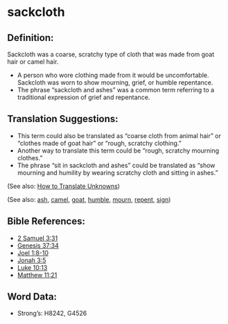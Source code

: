 # sackcloth

## Definition:

Sackcloth was a coarse, scratchy type of cloth that was made from goat hair or camel hair.

* A person who wore clothing made from it would be uncomfortable. Sackcloth was worn to show mourning, grief, or humble repentance.
* The phrase “sackcloth and ashes” was a common term referring to a traditional expression of grief and repentance.

## Translation Suggestions:

* This term could also be translated as “coarse cloth from animal hair” or “clothes made of goat hair” or “rough, scratchy clothing.”
* Another way to translate this term could be “rough, scratchy mourning clothes.”
* The phrase “sit in sackcloth and ashes” could be translated as “show mourning and humility by wearing scratchy cloth and sitting in ashes.”

(See also: [How to Translate Unknowns](../../translate/translate-unknown))

(See also: [ash](../other/ash.md), [camel](../other/camel.md), [goat](../other/goat.md), [humble](../kt/humble.md), [mourn](../other/mourn.md), [repent](../kt/repent.md), [sign](../kt/sign.md))

## Bible References:

* [2 Samuel 3:31](rc://en/tn/help/2sa/03/31)
* [Genesis 37:34](rc://en/tn/help/gen/37/34)
* [Joel 1:8-10](rc://en/tn/help/jol/01/08)
* [Jonah 3:5](rc://en/tn/help/jon/03/05)
* [Luke 10:13](rc://en/tn/help/luk/10/13)
* [Matthew 11:21](rc://en/tn/help/mat/11/21)

## Word Data:

* Strong’s: H8242, G4526
